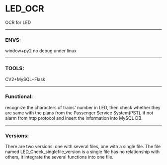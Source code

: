 # LED_OCR
OCR for LED

----
### ENVS:
window+py2
no debug under linux

----
### TOOLS:
CV2+MySQL+Flask

----
### Functional:
recognize the characters of trains' number in LED, then check whether they are same with the plans from the Passenger Service System(PST), 
if not alarm from http protocol and insert the information into MySQL DB.

---
### Versions:
There are two versions: one with several files, one with a single file.
The file named LED_Check_singlefile_version is a single file has no relationship with others, it integrate the several functions into one file.
